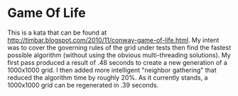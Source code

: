 Game Of Life
==============
This is a kata that can be found at http://timbar.blogspot.com/2010/11/conway-game-of-life.html.  My intent was to cover the governing rules of the grid under tests then find the fastest possible algorithm (without using the obvious multi-threading solutions). My first pass produced a result of .48 seconds to create a new generation of a 1000x1000 grid.  I then added more intelligent "neighbor gathering" that reduced the algorithm time by roughly 20%.  As it currently stands, a 1000x1000 grid can be regenerated in .39 seconds.
